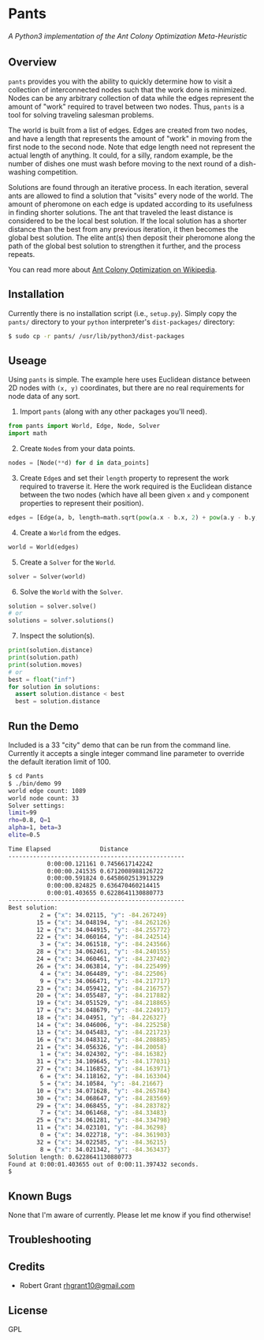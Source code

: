 Pants
=====
###### A Python3 implementation of the Ant Colony Optimization Meta-Heuristic

Overview
--------
`pants` provides you with the ability to quickly determine how to visit a collection of interconnected nodes such that the work done is minimized. Nodes can be any arbitrary collection of data while the edges represent the amount of "work" required to travel between two nodes. Thus, `pants` is a tool for solving traveling salesman problems.

The world is built from a list of edges. Edges are created from two nodes, and have a length that represents the amount of "work" in moving from the first node to the second node. Note that edge length need not represent the actual length of anything.  It could, for a silly, random example, be the number of dishes one must wash before moving to the next round of a dish-washing competition.

Solutions are found through an iterative process. In each iteration, several ants are allowed to find a solution that "visits" every node of the world. The amount of pheromone on each edge is updated according to its usefulness in finding shorter solutions. The ant that traveled the least distance is considered to be the local best solution. If the local solution has a shorter distance than the best from any previous iteration, it then becomes the global best solution. The elite ant(s) then deposit their pheromone along the path of the global best solution to strengthen it further, and the process repeats.

You can read more about [Ant Colony Optimization on Wikipedia](http://en.wikipedia.org/wiki/Ant_colony_optimization_algorithms).


Installation
------------
Currently there is no installation script (i.e., `setup.py`).  Simply copy the `pants/` directory to your `python` interpreter's `dist-packages/` directory:

```bash
$ sudo cp -r pants/ /usr/lib/python3/dist-packages
```


Useage
------
Using `pants` is simple.  The example here uses Euclidean distance between 2D nodes with `(x, y)` coordinates, but there are no real requirements for node data of any sort.

 1) Import `pants` (along with any other packages you'll need).

```python
from pants import World, Edge, Node, Solver
import math
```

 2) Create `Node`s from your data points.

```python
nodes = [Node(**d) for d in data_points]
```

 3) Create `Edge`s and set their `length` property to represent the work required to traverse it.  Here the work required is the Euclidean distance between the two nodes (which have all been given `x` and `y` component properties to represent their position).

```python
edges = [Edge(a, b, length=math.sqrt(pow(a.x - b.x, 2) + pow(a.y - b.y, 2))]
```

 4) Create a `World` from the edges.

```python
world = World(edges)
```

 5) Create a `Solver` for the `World`.

```python
solver = Solver(world)
```

 6) Solve the `World` with the `Solver`.

```python
solution = solver.solve()
# or
solutions = solver.solutions()
```

  7) Inspect the solution(s).

```python
print(solution.distance)
print(solution.path)
print(solution.moves)
# or
best = float("inf")
for solution in solutions:
  assert solution.distance < best
  best = solution.distance
```


Run the Demo
------------

Included is a 33 "city" demo that can be run from the command line.  Currently it accepts a single integer command line parameter to override the default iteration limit of 100.

```bash
$ cd Pants
$ ./bin/demo 99
world edge count: 1089
world node count: 33
Solver settings:
limit=99
rho=0.8, Q=1
alpha=1, beta=3
elite=0.5

Time Elapsed              Distance                 
--------------------------------------------------
           0:00:00.121161 0.7456617142242          
           0:00:00.241535 0.6712008988126722       
           0:00:00.591824 0.6458602513913229       
           0:00:00.824825 0.636470460214415        
           0:00:01.403655 0.6228641130880773       
--------------------------------------------------
Best solution:
         2 = {"x": 34.02115, "y": -84.267249}
        15 = {"x": 34.048194, "y": -84.262126}
        12 = {"x": 34.044915, "y": -84.255772}
        22 = {"x": 34.060164, "y": -84.242514}
         3 = {"x": 34.061518, "y": -84.243566}
        28 = {"x": 34.062461, "y": -84.240155}
        24 = {"x": 34.060461, "y": -84.237402}
        26 = {"x": 34.063814, "y": -84.225499}
         4 = {"x": 34.064489, "y": -84.22506}
         9 = {"x": 34.066471, "y": -84.217717}
        23 = {"x": 34.059412, "y": -84.216757}
        20 = {"x": 34.055487, "y": -84.217882}
        19 = {"x": 34.051529, "y": -84.218865}
        17 = {"x": 34.048679, "y": -84.224917}
        18 = {"x": 34.04951, "y": -84.226327}
        14 = {"x": 34.046006, "y": -84.225258}
        13 = {"x": 34.045483, "y": -84.221723}
        16 = {"x": 34.048312, "y": -84.208885}
        21 = {"x": 34.056326, "y": -84.20058}
         1 = {"x": 34.024302, "y": -84.16382}
        31 = {"x": 34.109645, "y": -84.177031}
        27 = {"x": 34.116852, "y": -84.163971}
         6 = {"x": 34.118162, "y": -84.163304}
         5 = {"x": 34.10584, "y": -84.21667}
        10 = {"x": 34.071628, "y": -84.265784}
        30 = {"x": 34.068647, "y": -84.283569}
        29 = {"x": 34.068455, "y": -84.283782}
         7 = {"x": 34.061468, "y": -84.33483}
        25 = {"x": 34.061281, "y": -84.334798}
        11 = {"x": 34.023101, "y": -84.36298}
         0 = {"x": 34.022718, "y": -84.361903}
        32 = {"x": 34.022585, "y": -84.36215}
         8 = {"x": 34.021342, "y": -84.363437}
Solution length: 0.6228641130880773
Found at 0:00:01.403655 out of 0:00:11.397432 seconds.
$
```

Known Bugs
----------
 
None that I'm aware of currently.  Please let me know if you find otherwise!


Troubleshooting
---------------

Credits
-------
 
 * Robert Grant <rhgrant10@gmail.com>

License
-------

GPL
